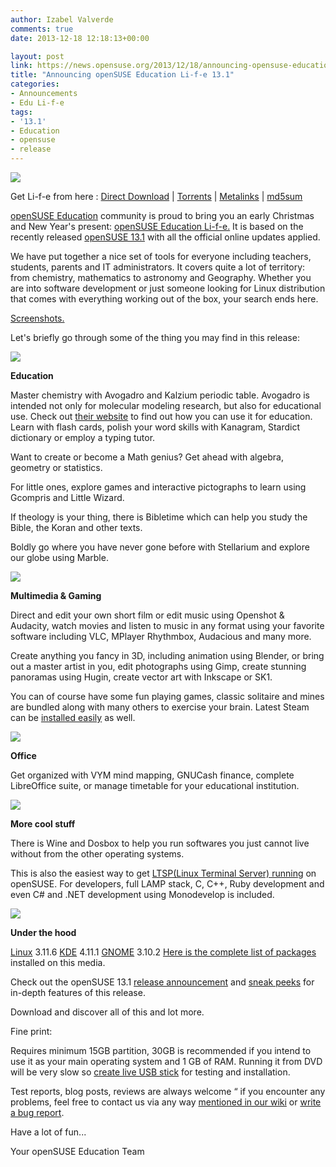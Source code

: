 ```yaml
---
author: Izabel Valverde
comments: true
date: 2013-12-18 12:18:13+00:00

layout: post
link: https://news.opensuse.org/2013/12/18/announcing-opensuse-education-li-f-e-13-1/
title: "Announcing openSUSE Education Li-f-e 13.1"
categories:
- Announcements
- Edu Li-f-e
tags:
- '13.1'
- Education
- opensuse
- release
---
```

![](http://en.opensuse.org/images/3/33/Life13.1.png)

Get Li-f-e from here : [Direct Download](https://sourceforge.net/projects/opensuse-edu/files/latest/download?source=files) | [Torrents](http://www.opensuse-education.org/download/ISOs/openSUSE-Edu-li-f-e-latest-i686.iso.torrent) | [Metalinks](http://www.opensuse-education.org/download/ISOs/openSUSE-Edu-li-f-e.i686-13.1.1.iso.meta4) | [md5sum](http://www.opensuse-education.org/download/ISOs/openSUSE-Edu-li-f-e-latest-i686.iso.md5)

[openSUSE Education](http://en.opensuse.org/Portal:Education) community is proud to bring you an early Christmas and New Year's present: [openSUSE Education Li-f-e.](http://en.opensuse.org/openSUSE:Education-Li-f-e) It is based on the recently released [openSUSE 13.1](https://en.opensuse.org/Portal:13.1) with all the official online updates applied.

We have put together a nice set of tools for everyone including teachers, students, parents and IT administrators.  It covers quite a lot of territory: from chemistry, mathematics to astronomy and Geography. Whether you are into software development or just someone looking for Linux distribution that comes with everything working out of the box, your search ends here.<!-- more -->

[Screenshots.](http://en.opensuse.org/Screenshots#openSUSE_Edu_Li-f-e)

Let's briefly go through some of the thing you may find in this release:





![](//lizards.opensuse.org/wp-content/uploads/2013/12/applications-education-school.png)






**Education**

Master chemistry with Avogadro and Kalzium periodic table. Avogadro is intended not only for molecular modeling research, but also for educational use. Check out [their website](http://avogadro.openmolecules.net/wiki/Education) to find out how you can use it for education. Learn with flash cards, polish your word skills with Kanagram, Stardict dictionary or employ a typing tutor.

Want to create or become a Math genius? Get ahead with algebra, geometry or statistics.

For little ones, explore games and interactive pictographs to learn using Gcompris and Little Wizard.

If theology is your thing, there is Bibletime which can help you study the Bible, the Koran and other texts.

Boldly go where you have never gone before with Stellarium and explore our globe using Marble.













![](//lizards.opensuse.org/wp-content/uploads/2013/12/applications-multimedia.png)






**Multimedia & Gaming**

Direct and edit your own short film or edit music using Openshot & Audacity, watch movies and listen to music in any format using your favorite software including VLC, MPlayer Rhythmbox, Audacious and many more.

Create anything you fancy in 3D, including animation using Blender, or bring out a master artist in you, edit photographs using Gimp, create stunning panoramas using Hugin, create vector art with Inkscape or SK1.

You can of course have some fun playing games, classic solitaire and mines are bundled along with many others to exercise your brain. Latest Steam can be [installed easily](http://en.opensuse.org/Steam) as well.













![](//lizards.opensuse.org/wp-content/uploads/2013/12/applications-office.png)






**Office**

Get organized with VYM mind mapping, GNUCash finance, complete LibreOffice suite, or manage timetable for your educational institution.













![](//lizards.opensuse.org/wp-content/uploads/2013/12/applications-development-web.png)






**More cool stuff**

There is Wine and Dosbox to help you run softwares you just cannot live without from the other operating systems.

This is also the easiest way to get [LTSP(Linux Terminal Server) running](https://en.opensuse.org/SDB:LTSP_quick_start_12.2_Edu) on openSUSE. For developers, full LAMP stack, C, C++, Ruby development and even C# and .NET development using Monodevelop is included.













![](//lizards.opensuse.org/wp-content/uploads/2013/12/applications-system.png)






**Under the hood**

[Linux](https://en.opensuse.org/Kernel) 3.11.6
[KDE](https://en.opensuse.org/Portal:KDE) 4.11.1
[GNOME](https://en.opensuse.org/Portal:GNOME) 3.10.2
[Here is the complete list of packages](http://www.opensuse-education.org/~cyberorg/opensuse-edu-life-1311-packages.html) installed on this media.

Check out the openSUSE 13.1 [release announcement](https://news.opensuse.org/2013/11/19/opensuse-13-1-ready-for-action) and [sneak peeks](https://news.opensuse.org/category/distribution/sneak-peeks/) for in-depth features of this release.







Download and discover all of this and lot more.

Fine print:

Requires minimum 15GB partition, 30GB is recommended if you intend to use it as your main operating system and 1 GB of RAM. Running it from DVD will be very slow so [create live USB stick](http://en.opensuse.org/Live_USB_stick) for testing and installation.

Test reports, blog posts, reviews are always welcome “ if you encounter any problems, feel free to contact us via any way [mentioned in our wiki](http://en.opensuse.org/Portal:Education) or [write a bug report](https://bugzilla.novell.com/enter_bug.cgi?classification=7340&product=openSUSE.org&component=3rd%20party%20software&assigned_to=lrupp%40suse.com&short_desc=Education).

Have a lot of fun...

Your openSUSE Education Team		

